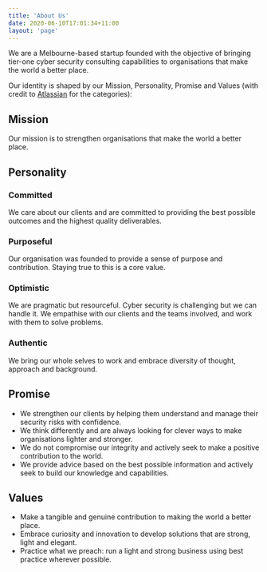 ```yaml
---
title: 'About Us'
date: 2020-06-10T17:01:34+11:00
layout: 'page'
---
```


We are a Melbourne-based startup founded with the objective of bringing tier-one cyber security consulting capabilities to organisations that make the world a better place.

Our identity is shaped by our Mission, Personality, Promise and Values (with credit to [Atlassian](https://atlassian.design/brand) for the categories):

## Mission

Our mission is to strengthen organisations that make the world a better place.

## Personality

### Committed
We care about our clients and are committed to providing the best possible outcomes and the highest quality deliverables.

### Purposeful
Our organisation was founded to provide a sense of purpose and contribution. Staying true to this is a core value.

### Optimistic
We are pragmatic but resourceful. Cyber security is challenging but we can handle it. We empathise with our clients and the teams involved, and work with them to solve problems.

### Authentic
We bring our whole selves to work and embrace diversity of thought, approach and background.

## Promise

- We strengthen our clients by helping them understand and manage their security risks with confidence.
- We think differently and are always looking for clever ways to make organisations lighter and stronger.
- We do not compromise our integrity and actively seek to make a positive contribution to the world.
- We provide advice based on the best possible information and actively seek to build our knowledge and capabilities.

## Values

- Make a tangible and genuine contribution to making the world a better place.
- Embrace curiosity and innovation to develop solutions that are strong, light and elegant.
- Practice what we preach: run a light and strong business using best practice wherever possible.